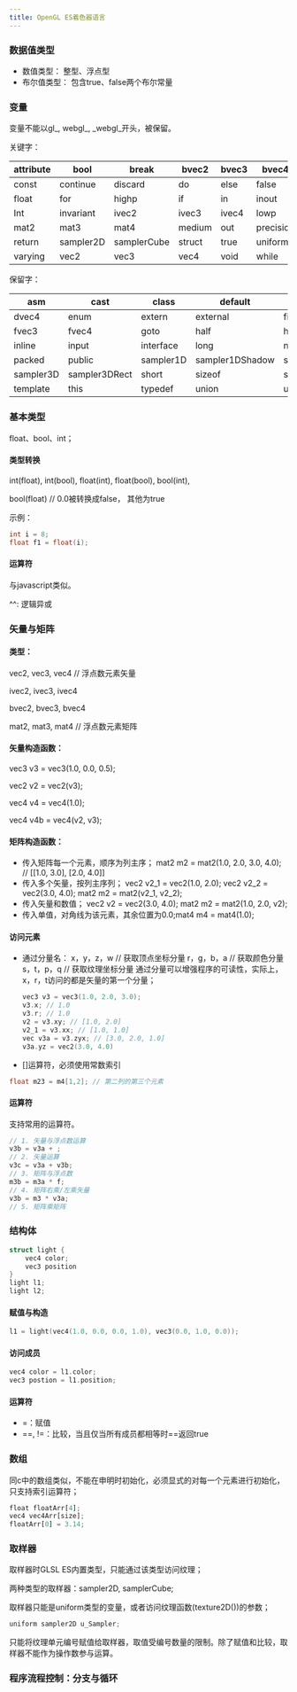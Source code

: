 ```yaml
---
title: OpenGL ES着色器语言
---
```

### 数据值类型

- 数值类型： 整型、浮点型
- 布尔值类型： 包含true、false两个布尔常量

### 变量

变量不能以gl_, webgl_, \_webgl\_开头，被保留。

关键字：

| attribute | bool      | break       | bvec2  | bvec3 | bvec4     |
| --------- | --------- | ----------- | ------ | ----- | --------- |
| const     | continue  | discard     | do     | else  | false     |
| float     | for       | highp       | if     | in    | inout     |
| Int       | invariant | ivec2       | ivec3  | ivec4 | lowp      |
| mat2      | mat3      | mat4        | medium | out   | precision |
| return    | sampler2D | samplerCube | struct | true  | uniform   |
| varying   | vec2      | vec3        | vec4   | void  | while     |

保留字：

| asm       | cast          | class     | default         | double        | dvec2               | dvec3          |
| --------- | ------------- | --------- | --------------- | ------------- | ------------------- | -------------- |
| dvec4     | enum          | extern    | external        | fixed         | flat                | fvec2          |
| fvec3     | fvec4         | goto      | half            | hvec2         | hvec3               | hvec4          |
| inline    | input         | interface | long            | namespace     | noinline            | output         |
| packed    | public        | sampler1D | sampler1DShadow | sampler2DRect | sampler2DRectShadow | shadow2DShadow |
| sampler3D | sampler3DRect | short     | sizeof          | static        | superp              | switch         |
| template  | this          | typedef   | union           | unsigned      | using               | volatile       |

### 基本类型

float、bool、int；

#### 类型转换

int(float), int(bool), float(int), float(bool), bool(int),

bool(float) // 0.0被转换成false， 其他为true

示例：

```c
int i = 8;
float f1 = float(i);
```

#### 运算符

与javascript类似。

^^: 逻辑异或

### 矢量与矩阵

#### 类型：

vec2, vec3, vec4   // 浮点数元素矢量

ivec2, ivec3, ivec4

bvec2, bvec3, bvec4

mat2, mat3, mat4   // 浮点数元素矩阵

#### 矢量构造函数：

vec3 v3 = vec3(1.0, 0.0, 0.5);

vec2 v2 = vec2(v3);

vec4 v4 = vec4(1.0);

vec4 v4b = vec4(v2, v3);

#### 矩阵构造函数：

- 传入矩阵每一个元素，顺序为列主序；
  mat2 m2 = mat2(1.0, 2.0, 3.0, 4.0);  // [[1.0, 3.0], [2.0, 4.0]]
- 传入多个矢量，按列主序列；
  vec2 v2_1 = vec2(1.0, 2.0);  vec2 v2_2 = vec2(3.0, 4.0);
  mat2 m2 = mat2(v2_1, v2_2);
- 传入矢量和数值；
  vec2 v2 = vec2(3.0, 4.0);
  mat2 m2 = mat2(1.0, 2.0, v2);
- 传入单值，对角线为该元素，其余位置为0.0;mat4 m4 = mat4(1.0);

#### 访问元素

- 通过分量名：
  x，y，z，w    // 获取顶点坐标分量
  r，g，b，a     // 获取颜色分量
  s，t，p，q     // 获取纹理坐标分量
  通过分量可以增强程序的可读性，实际上，x，r，t访问的都是矢量的第一个分量；

  ```c
  vec3 v3 = vec3(1.0, 2.0, 3.0);
  v3.x; // 1.0
  v3.r; // 1.0
  v2 = v3.xy; // [1.0, 2.0]
  v2_1 = v3.xx; // [1.0, 1.0]
  vec v3a = v3.zyx; // [3.0, 2.0, 1.0]
  v3a.yz = vec2(3.0, 4.0)
  ```
- []运算符，必须使用常数索引

```c
float m23 = m4[1,2]; // 第二列的第三个元素
```

#### 运算符

支持常用的运算符。

```c
// 1. 矢量与浮点数运算
v3b = v3a + ;
// 2. 矢量运算
v3c = v3a + v3b;
// 3. 矩阵与浮点数
m3b = m3a * f;
// 4. 矩阵右乘/左乘矢量
v3b = m3 * v3a;
// 5. 矩阵乘矩阵
```

### 结构体

```c
struct light {
	vec4 color;
	vec3 position
}
light l1;
light l2;
```

#### 赋值与构造

```c
l1 = light(vec4(1.0, 0.0, 0.0, 1.0), vec3(0.0, 1.0, 0.0));
```

#### 访问成员

```c
vec4 color = l1.color;
vec3 postion = l1.position;
```

#### 运算符

- =：赋值
- ==, !=：比较，当且仅当所有成员都相等时==返回true

### 数组

同c中的数组类似，不能在申明时初始化，必须显式的对每一个元素进行初始化，只支持索引运算符；

```js
float floatArr[4];
vec4 vec4Arr[size];
floatArr[0] = 3.14;
```

### 取样器

取样器时GLSL ES内置类型，只能通过该类型访问纹理；

两种类型的取样器：sampler2D, samplerCube;

取样器只能是uniform类型的变量，或者访问纹理函数(texture2D())的参数；

```c
uniform sampler2D u_Sampler;
```

只能将纹理单元编号赋值给取样器，取值受编号数量的限制。除了赋值和比较，取样器不能作为操作数参与运算。


### 程序流程控制：分支与循环

